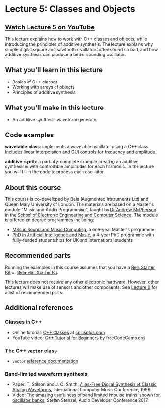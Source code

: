 # Lecture 5: Classes and Objects

## [Watch Lecture 5 on YouTube](https://www.youtube.com/watch?v=wXuP8P8I-K0)

This lecture explains how to work with C++ classes and objects, while introducing the principles of additive synthesis. The lecture explains why simple digital square and sawtooth oscillators often sound so bad, and how additive synthesis can produce a better sounding oscillator.

## What you'll learn in this lecture

* Basics of C++ classes
* Working with arrays of objects
* Principles of additive synthesis

## What you'll make in this lecture

* An additive synthesis waveform generator

## Code examples

**wavetable-class**: implements a wavetable oscillator using a C++ class. Includes linear interpolation and GUI controls for frequency and amplitude.

**additive-synth**: a partially-complete example creating an additive synthesiser with controllable amplitudes for each harmonic. In the lecture you will fill in the code to process each oscillator.

## About this course

This course is co-developed by Bela (Augmented Instruments Ltd) and Queen Mary University of London. The materials are based on a Master's module "Music and Audio Programming", taught by [Dr Andrew McPherson](http://instrumentslab.org) in the [School of Electronic Engineering and Computer Science](http://www.eecs.qmul.ac.uk). The module is offered on degree programmes including:

* [MSc in Sound and Music Computing](https://www.qmul.ac.uk/postgraduate/taught/coursefinder/courses/129308.html), a one-year Master's programme
* [PhD in Artificial Intelligence and Music](http://www.aim.qmul.ac.uk), a 4-year PhD programme with fully-funded studentships for UK and international students

## Recommended parts

Running the examples in this course assumes that you have a [Bela Starter Kit](https://shop.bela.io/products/bela-starter-kit) or [Bela Mini Starter Kit](https://shop.bela.io/products/bela-mini-starter-kit).

This lecture does not require any other electronic hardware. However, other lectures will make use of sensors and other components. See [Lecture 0](../lecture-0) for a list of recommended parts.

## Additional references

### Classes in C++

* Online tutorial: [C++ Classes](https://www.cplusplus.com/doc/tutorial/classes/) at [cplusplus.com](https://cplusplus.com)
* YouTube video: [C++ Tutorial for Beginners](https://www.youtube.com/watch?v=vLnPwxZdW4Y) by freeCodeCamp.org

### The C++ `vector` class

* `vector` [reference documentation](https://www.cplusplus.com/reference/vector/vector/)

### Band-limited waveform synthesis

* Paper: T. Stilson and J. O. Smith, [Alias-Free Digital Synthesis of Classic Analog Waveforms](https://ccrma.stanford.edu/~stilti/papers/blit.pdf), International Computer Music Conference, 1996.
* Video: [The amazing usefulness of band limited impulse trains, shown for oscillator banks](https://www.youtube.com/watch?v=lpM4Tawq-XU), Stefan Stenzel, Audio Developer Conference 2017.
